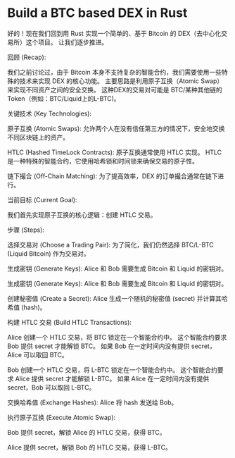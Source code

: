 # Build a BTC based DEX in Rust
好的！现在我们回到用 Rust 实现一个简单的、基于 Bitcoin 的 DEX（去中心化交易所）这个项目。 让我们逐步推进。

回顾 (Recap):

我们之前讨论过，由于 Bitcoin 本身不支持复杂的智能合约，我们需要使用一些特殊的技术来实现 DEX 的核心功能。 主要思路是利用原子互换（Atomic Swap）来实现不同资产之间的安全交换。 这种DEX的交易对可能是 BTC/某种其他链的Token（例如：BTC/Liquid上的L-BTC)。

关键技术 (Key Technologies):

原子互换 (Atomic Swaps): 允许两个人在没有信任第三方的情况下，安全地交换不同区块链上的资产。

HTLC (Hashed TimeLock Contracts): 原子互换通常使用 HTLC 实现。 HTLC 是一种特殊的智能合约，它使用哈希锁和时间锁来确保交易的原子性。

链下撮合 (Off-Chain Matching): 为了提高效率，DEX 的订单撮合通常在链下进行。

当前目标 (Current Goal):

我们首先实现原子互换的核心逻辑：创建 HTLC 交易。

步骤 (Steps):

选择交易对 (Choose a Trading Pair): 为了简化，我们仍然选择 BTC/L-BTC (Liquid Bitcoin) 作为交易对。

生成密钥 (Generate Keys): Alice 和 Bob 需要生成 Bitcoin 和 Liquid 的密钥对。

生成密钥 (Generate Keys): Alice 和 Bob 需要生成 Bitcoin 和 Liquid 的密钥对。

创建秘密值 (Create a Secret): Alice 生成一个随机的秘密值 (secret) 并计算其哈希值 (hash)。

构建 HTLC 交易 (Build HTLC Transactions):

Alice 创建一个 HTLC 交易，将 BTC 锁定在一个智能合约中。 这个智能合约要求 Bob 提供 secret 才能解锁 BTC。 如果 Bob 在一定时间内没有提供 secret，Alice 可以取回 BTC。

Bob 创建一个 HTLC 交易，将 L-BTC 锁定在一个智能合约中。 这个智能合约要求 Alice 提供 secret 才能解锁 L-BTC。 如果 Alice 在一定时间内没有提供 secret，Bob 可以取回 L-BTC。

交换哈希值 (Exchange Hashes): Alice 将 hash 发送给 Bob。

执行原子互换 (Execute Atomic Swap):

Bob 提供 secret，解锁 Alice 的 HTLC 交易，获得 BTC。

Alice 提供 secret，解锁 Bob 的 HTLC 交易，获得 L-BTC。